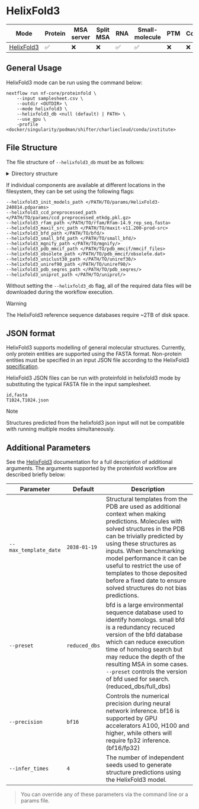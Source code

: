 # HelixFold3

| Mode                                                                              | Protein | MSA server | Split MSA | RNA | Small-molecule | PTM  | Constraints | pLM |
|-----------------------------------------------------------------------------------|---------|------------|-----------|-----|----------------|------|-------------|-----|
| [HelixFold3](https://github.com/PaddlePaddle/PaddleHelix/tree/dev/apps/protein_folding/helixfold3) | ✅ | ❌ | ❌  | ✅  |       ✅       |  ❌ |     ❌     |  ❌ |

## General Usage

HelixFold3 mode can be run using the command below:

```console
nextflow run nf-core/proteinfold \
    --input samplesheet.csv \
    --outdir <OUTDIR> \
    --mode helixfold3 \
    --helixfold3_db <null (default) | PATH> \
    --use_gpu \
    -profile <docker/singularity/podman/shifter/charliecloud/conda/institute>
```

## File Structure

The file structure of `--helixfold3_db` must be as follows:

<details markdown="1">
<summary>Directory structure</summary>
```
<helixfold3_db>/
├── bfd
│   ├── bfd_metaclust_clu_complete_id30_c90_final_seq.sorted_opt_a3m.ffdata
│   ├── bfd_metaclust_clu_complete_id30_c90_final_seq.sorted_opt_a3m.ffindex
│   ├── bfd_metaclust_clu_complete_id30_c90_final_seq.sorted_opt_cs219.ffdata
│   ├── bfd_metaclust_clu_complete_id30_c90_final_seq.sorted_opt_cs219.ffindex
│   ├── bfd_metaclust_clu_complete_id30_c90_final_seq.sorted_opt_hhm.ffdata
│   └── bfd_metaclust_clu_complete_id30_c90_final_seq.sorted_opt_hhm.ffindex
├── maxit-v11.200-prod-src
│   ├── annotation-v1.0
│   └── ...
├── mgnify
│   └── mgy_clusters.fa
├── params
│   ├── ccd_preprocessed_etkdg.pkl.gz
│   └── HelixFold3-240814.pdparams
├── pdb_mmcif
│   ├── mmcif_files
│   └── obsolete.dat
├── pdb_seqres
│   └── pdb_seqres.txt
├── rfam
│   └── Rfam-14.9_rep_seq.fasta
├── small_bfd
│   └── bfd-first_non_consensus_sequences.fasta
├── uniprot
│   └── uniprot.fasta
├── uniref30
│   ├── UniRef30_2023_02_a3m.ffdata
│   ├── UniRef30_2023_02_a3m.ffindex
│   ├── UniRef30_2023_02_cs219.ffdata
│   ├── UniRef30_2023_02_cs219.ffindex
│   ├── UniRef30_2023_02_hhm.ffdata
│   ├── UniRef30_2023_02_hhm.ffindex
│   └── UniRef30_2023_02.md5sums
└── uniref90
    └── uniref90.fasta
```
</details>

If individual components are available at different locations in the filesystem, they can be set using the following flags:

```console
--helixfold3_init_models_path </PATH/TO/params/HelixFold3-240814.pdparams>
--helixfold3_ccd_preprocessed_path </PATH/TO/params/ccd_preprocessed_etkdg.pkl.gz>
--helixfold3_rfam_path </PATH/TO/rfam/Rfam-14.9_rep_seq.fasta>
--helixfold3_maxit_src_path </PATH/TO/maxit-v11.200-prod-src>
--helixfold3_bfd_path </PATH/TO/bfd/>
--helixfold3_small_bfd_path </PATH/TO/small_bfd/>
--helixfold3_mgnify_path </PATH/TO/mgnify/>
--helixfold3_pdb_mmcif_path </PATH/TO/pdb_mmcif/mmcif_files>
--helixfold3_obsolete_path </PATH/TO/pdb_mmcif/obsolete.dat>
--helixfold3_uniclust30_path </PATH/TO/uniref30/>
--helixfold3_uniref90_path </PATH/TO/uniref90/>
--helixfold3_pdb_seqres_path </PATH/TO/pdb_seqres/>
--helixfold3_uniprot_path </PATH/TO/uniprot/>
```

Without setting the `--helixfold3_db` flag, all of the required data files will be downloaded during the workflow execution.

> [!WARNING]
> The HelixFold3 reference sequence databases require ~2TB of disk space.

## JSON format

HelixFold3 supports modelling of general molecular structures. Currently, only protein entities are supported using the FASTA format. Non-protein entities must be specified in an input JSON file according to the HelixFold3 [specification](https://github.com/PaddlePaddle/PaddleHelix/tree/dev/apps/protein_folding/helixfold3#-understanding-model-input).

HelixFold3 JSON files can be run with proteinfold in helixfold3 mode by substituting the typical FASTA file in the input samplesheet.

```
id,fasta
T1024,T1024.json
```

> [!NOTE]
> Structures predicted from the helixfold3 json input will not be compatible with running multiple modes simultaneously.

## Additional Parameters

See the [HelixFold3](https://github.com/PaddlePaddle/PaddleHelix/tree/dev/apps/protein_folding/helixfold3#-running-helixfold-for-inference) documentation for a full description of additional arguments. The arguments supported by the proteinfold workflow are described briefly below:

| Parameter               | Default       | Description                                         |
| ----------------------- | ------------- | --------------------------------------------------- |
| `--max_template_date`   | `2038-01-19`  | Structural templates from the PDB are used as additional context when making predictions. Molecules with solved structures in the PDB can be trivially predicted by using these structures as inputs. When benchmarking model performance it can be useful to restrict the use of templates to those deposited before a fixed date to ensure solved structures do not bias predictions.  |
| `--preset`              | `reduced_dbs` | bfd is a large environmental sequence database used to identify homologs. small bfd is a redundancy recuced version of the bfd database which can reduce execution time of homolog search but may reduce the depth of the resulting MSA in some cases. `--preset` controls the version of bfd used for search. (reduced_dbs/full_dbs)  |
| `--precision`           |   `bf16`      | Controls the numerical precision during neural network inference. bf16 is supported by GPU accelerators A100, H100 and higher, while others will require fp32 inference. (bf16/fp32)  |
| `--infer_times`         |   `4`         | The number of independent seeds used to generate structure predictions using the HelixFold3 model.  |

> You can override any of these parameters via the command line or a params file.